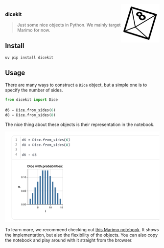 <img src="imgs/dice.png" alt="dicekit logo" width="125" align="right"/>

### dicekit

> Just some nice objects in Python. We mainly target Marimo for now.

## Install

```bash
uv pip install dicekit
```

## Usage

There are many ways to construct a `Dice` object, but a simple one is to specify the number of sides.

```python
from dicekit import Dice

d6 = Dice.from_sides(6)
d8 = Dice.from_sides(8)
```

The nice thing about these objects is their representation in the notebook.

![Dice output](imgs/overview.png)

To learn more, we recommend checking out [this Marimo notebook](https://koaning.github.io/dicekit/). It shows the implementation, but also the flexibility of the objects. You can also copy the notebook and play around with it straight from the browser.
